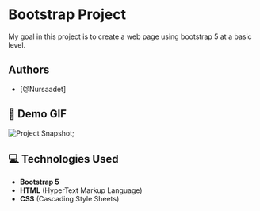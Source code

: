 # Bootstrap Project

My goal in this project is to create a web page using bootstrap 5 at a basic level.


## Authors

- [@Nursaadet]


## 📸 Demo GIF


![Project Snapshot](./bootstrap.gif);


## 💻 Technologies Used

- **Bootstrap 5**
- **HTML** (HyperText Markup Language)
- **CSS** (Cascading Style Sheets)
